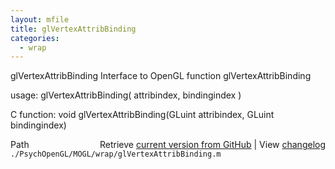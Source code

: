 ```yaml
---
layout: mfile
title: glVertexAttribBinding
categories:
  - wrap
---
```


glVertexAttribBinding  Interface to OpenGL function glVertexAttribBinding

usage:  glVertexAttribBinding\( attribindex, bindingindex \)

C function:  void glVertexAttribBinding\(GLuint attribindex, GLuint bindingindex\)


<div class="code_header" style="text-align:right;">
  <span style="float:left;">Path&nbsp;&nbsp;</span> <span class="counter">Retrieve <a href=
  "https://raw.github.com/Psychtoolbox-3/Psychtoolbox-3/beta/./PsychOpenGL/MOGL/wrap/glVertexAttribBinding.m">current version from GitHub</a> | View <a href=
  "https://github.com/Psychtoolbox-3/Psychtoolbox-3/commits/beta/./PsychOpenGL/MOGL/wrap/glVertexAttribBinding.m">changelog</a></span>
</div>
<div class="code">
  <code>./PsychOpenGL/MOGL/wrap/glVertexAttribBinding.m</code>
</div>
